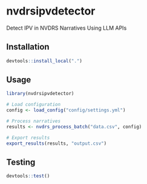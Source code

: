 # nvdrsipvdetector

Detect IPV in NVDRS Narratives Using LLM APIs

## Installation

```r
devtools::install_local(".")
```

## Usage

```r
library(nvdrsipvdetector)

# Load configuration
config <- load_config("config/settings.yml")

# Process narratives
results <- nvdrs_process_batch("data.csv", config)

# Export results
export_results(results, "output.csv")
```

## Testing

```r
devtools::test()
```